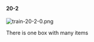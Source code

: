 #### 20-2
![train-20-2-0.png](https://github.com/lil-lab/nlvr/raw/master/nlvr/train/images/72/train-20-2-0.png "train-20-2-0.png")

There is one box with many items